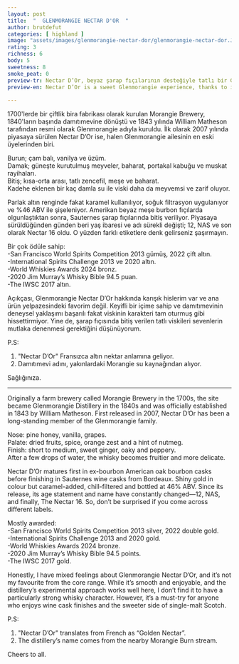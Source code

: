 ```yaml
---
layout: post
title:  "  GLENMORANGIE NECTAR D'OR  "
author: brutdefut
categories: [ highland ]
image: "assets/images/glenmorangie-nectar-dor/glenmorangie-nectar-dor.JPG"
rating: 3
richness: 6
body: 5
sweetness: 8
smoke_peat: 0
preview-tr: Nectar D’Or, beyaz şarap fıçılarının desteğiyle tatlı bir Glenmorangie deneyimi vaad ediyor.                      
preview-en: Nectar D’Or is a sweet Glenmorangie experience, thanks to its white wine cask finish.              
     
---
```


1700'lerde bir çiftlik bira fabrikası olarak kurulan Morangie Brewery, 1840'ların başında damıtımevine dönüştü ve 1843 yılında William Matheson tarafından resmi olarak Glenmorangie adıyla kuruldu. İlk olarak 2007 yılında piyasaya sürülen Nectar D’Or ise, halen Glenmorangie ailesinin en eski üyelerinden biri.  

Burun; çam balı, vanilya ve üzüm.   
Damak; güneşte kurutulmuş meyveler, baharat, portakal kabuğu ve muskat rayihaları.  
Bitiş; kısa-orta arası, tatlı zencefil, meşe ve baharat.  
Kadehe eklenen bir kaç damla su ile viski daha da meyvemsi ve zarif oluyor. 

Parlak altın renginde fakat karamel kullanılıyor, soğuk filtrasyon uygulanıyor ve %46 ABV ile şişeleniyor. Amerikan beyaz meşe burbon fıçılarda olgunlaştıktan sonra, Sauternes şarap fıçılarında bitiş veriliyor. Piyasaya sürüldüğünden günden beri yaş ibaresi ve adı sürekli değişti; 12, NAS ve son olarak Nectar 16 oldu. O yüzden farklı etiketlere denk gelirseniz şaşırmayın.  

Bir çok ödüle sahip:  
-San Francisco World Spirits Competition 2013 gümüş, 2022 çift altın.  
-International Spirits Challenge 2013 ve 2020 altın.  
-World Whiskies Awards 2024 bronz.  
-2020 Jim Murray’s Whisky Bible 94.5 puan.  
-The IWSC 2017 altın.   

Açıkçası, Glenmorangie Nectar D’Or hakkında karışık hislerim var ve ana ürün yelpazesindeki favorim değil. Keyifli bir içime sahip ve damıtımevinin deneysel yaklaşımı başarılı fakat viskinin karakteri tam oturmuş gibi hissettirmiyor. Yine de, şarap fıçısında bitiş verilen tatlı viskileri sevenlerin mutlaka denenmesi gerektiğini düşünüyorum.  

P.S:  
1. "Nectar D’Or" Fransızca altın nektar anlamına geliyor.  
2. Damıtımevi adını, yakınlardaki Morangie su kaynağından alıyor.  

Sağlığınıza.                        
   
-----------------------------------------------

<p id="english"></p>

Originally a farm brewery called Morangie Brewery in the 1700s, the site became Glenmorangie Distillery in the 1840s and was officially established in 1843 by William Matheson. First released in 2007, Nectar D’Or has been a long-standing member of the Glenmorangie family.  

Nose: pine honey, vanilla, grapes.  
Palate: dried fruits, spice, orange zest and a hint of nutmeg.   
Finish: short to medium, sweet ginger, oaky and peppery.  
After a few drops of water, the whisky becomes fruitier and more delicate.      

Nectar D’Or matures first in ex-bourbon American oak bourbon casks before finishing in Sauternes wine casks from Bordeaux. Shiny gold in colour but caramel-added, chill-filtered and bottled at 46% ABV. Since its release, its age statement and name have constantly changed—12, NAS, and finally, The Nectar 16. So, don’t be surprised if you come across different labels.  

Mostly awarded:   
-San Francisco World Spirits Competition 2013 silver, 2022 double gold.  
-International Spirits Challenge 2013 and 2020 gold.  
-World Whiskies Awards 2024 bronze.  
-2020 Jim Murray’s Whisky Bible 94.5 points.  
-The IWSC 2017 gold.   

Honestly, I have mixed feelings about Glenmorangie Nectar D’Or, and it’s not my favourite from the core range. While it’s smooth and enjoyable, and the distillery’s experimental approach works well here, I don’t find it to have a particularly strong whisky character. However, it’s a must-try for anyone who enjoys wine cask finishes and the sweeter side of single-malt Scotch.  

P.S:  
1. "Nectar D’Or" translates from French as “Golden Nectar”.  
2. The distillery’s name comes from the nearby Morangie Burn stream.  


Cheers to all.  
 
    
  
